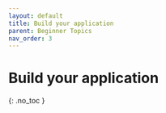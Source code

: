 ```yaml
---
layout: default
title: Build your application
parent: Beginner Topics
nav_order: 3
---
```


# Build your application
{: .no_toc }
